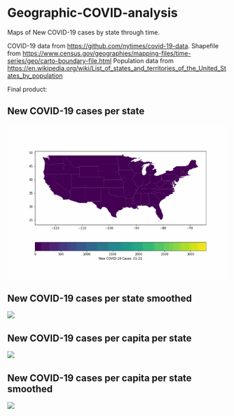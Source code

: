 # Geographic-COVID-analysis
 Maps of New COVID-19 cases by state through time.
 
 COVID-19 data from https://github.com/nytimes/covid-19-data.
 Shapefile from https://www.census.gov/geographies/mapping-files/time-series/geo/carto-boundary-file.html
 Population data from https://en.wikipedia.org/wiki/List_of_states_and_territories_of_the_United_States_by_population
 
 Final product:
 ## New COVID-19 cases per state
 ![](USA-COVID-Cases.gif)
 ## New COVID-19 cases per state smoothed
 ![](USA-COVID-Cases_smoothed.gif)
 ## New COVID-19 cases per capita per state
 ![](USA-COVID-Cases_per-capita.gif)
 ## New COVID-19 cases per capita per state smoothed
 ![](USA-COVID-Cases_per-capita-smoothed.gif)
